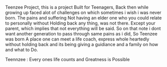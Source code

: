 Teenzee Project, this is a project Built for Teenagers, Back then while growing up faced alot of challenges on which sometimes i wish i was never born.
The pains and suffering 
Not having an elder one who you could relate to personally without Holding back any thing, was not there. Except your parent, which implies that not everything will be said.
So on that note i dont want another generation to pass through same pains as i did,
So Teenzee was born A place one can meet a life coach, express whole heartedly without holding back and its being giving a guidiance and a family on how and what to Do.

Teennzee : Every ones life counts and Greatness is Possible
